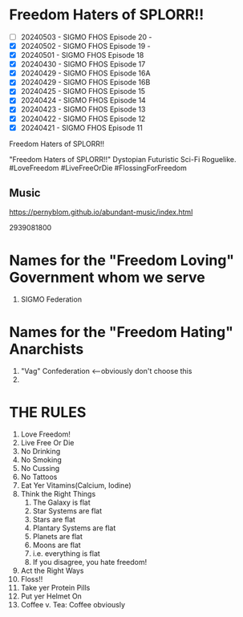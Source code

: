 # Freedom Haters of SPLORR!!

  - [ ] 20240503 - SIGMO FHOS Episode 20 - 
  - [x] 20240502 - SIGMO FHOS Episode 19 - 
  - [x] 20240501 - SIGMO FHOS Episode 18
  - [x] 20240430 - SIGMO FHOS Episode 17
  - [x] 20240429 - SIGMO FHOS Episode 16A
  - [x] 20240429 - SIGMO FHOS Episode 16B
  - [x] 20240425 - SIGMO FHOS Episode 15
  - [x] 20240424 - SIGMO FHOS Episode 14
  - [x] 20240423 - SIGMO FHOS Episode 13
  - [x] 20240422 - SIGMO FHOS Episode 12
  - [x] 20240421 - SIGMO FHOS Episode 11

Freedom Haters of SPLORR!!

"Freedom Haters of SPLORR!!" Dystopian Futuristic Sci-Fi Roguelike. #LoveFreedom #LiveFreeOrDie #FlossingForFreedom

## Music
https://pernyblom.github.io/abundant-music/index.html

2939081800

# Names for the "Freedom Loving" Government whom we serve

1. SIGMO Federation

# Names for the "Freedom Hating" Anarchists

1. "Vag" Confederation <--obviously don't choose this
1. 

# THE RULES

1. Love Freedom!
1. Live Free Or Die
1. No Drinking
1. No Smoking
1. No Cussing
1. No Tattoos
1. Eat Yer Vitamins(Calcium, Iodine)
1. Think the Right Things
    1. The Galaxy is flat
    1. Star Systems are flat
    1. Stars are flat
    1. Plantary Systems are flat
    1. Planets are flat
    1. Moons are flat
    1. i.e. everything is flat
    1. If you disagree, you hate freedom!
1. Act the Right Ways
1. Floss!!
1. Take yer Protein Pills
1. Put yer Helmet On
1. Coffee v. Tea: Coffee obviously
